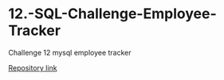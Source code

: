 # 12.-SQL-Challenge-Employee-Tracker
Challenge 12 mysql employee tracker

[Repository link](https://github.com/InaWise/12.-SQL-Challenge-Employee-Tracker)
 
 
